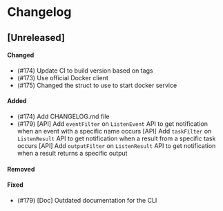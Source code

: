 # Changelog

## [Unreleased]

#### Changed
- (#174) Update CI to build version based on tags
- (#173) Use official Docker client
- (#175) Changed the struct to use to start docker service

#### Added
- (#174) Add CHANGELOG.md file
- (#179) [API] Add `eventFilter` on `ListenEvent` API to get notification when an event with a specific name occurs
         [API] Add `taskFilter` on `ListenResult` API to get notification when a result from a specific task occurs
         [API] Add `outputFilter` on `ListenResult` API to get notification when a result returns a specific output

#### Removed

#### Fixed
- (#179) [Doc] Outdated documentation for the CLI